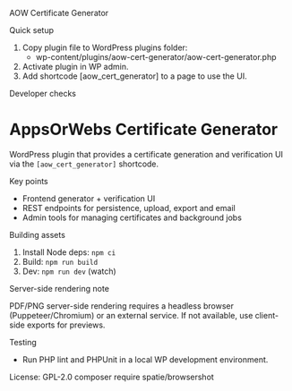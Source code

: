 AOW Certificate Generator

Quick setup

1. Copy plugin file to WordPress plugins folder:
   - wp-content/plugins/aow-cert-generator/aow-cert-generator.php
2. Activate plugin in WP admin.
3. Add shortcode [aow_cert_generator] to a page to use the UI.

Developer checks
# AppsOrWebs Certificate Generator

WordPress plugin that provides a certificate generation and verification UI via the `[aow_cert_generator]` shortcode.

Key points
- Frontend generator + verification UI
- REST endpoints for persistence, upload, export and email
- Admin tools for managing certificates and background jobs

Building assets

1. Install Node deps: `npm ci`
2. Build: `npm run build`
3. Dev: `npm run dev` (watch)

Server-side rendering note

PDF/PNG server-side rendering requires a headless browser (Puppeteer/Chromium) or an external service. If not available, use client-side exports for previews.

Testing

- Run PHP lint and PHPUnit in a local WP development environment.

License: GPL-2.0
composer require spatie/browsershot
